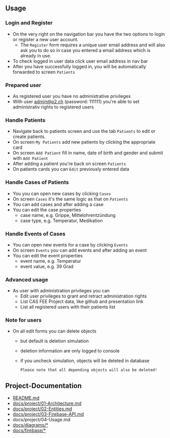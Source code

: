 ## Usage
### Login and Register
- On the very right on the navigation bar you have the two options to login or register a new user account.
  - The `Register` form requires a unique user email address and will also ask you to do so in case you entered a email address which is already in use.
- To check logged in user data click user email address in nav bar
- After you have successfully logged in, you will be automatically forwarded to screen `Patients`

### Prepared user
- As registered user you have no administrative privileges
- With user admin@p2.ch (password: 111111) you're able to set administrativ rights to registered users

### Handle Patients
- Navigate back to patients screen and use the tab `Patients` to edit or create patients.
- On screen `My Patients` add new patients by clicking the appropriate card
- On screen `Add Patient` fill in name, date of birth and gender and submit with `Add Patient`
- After adding a patient you're back on screen `Patients`
- On patients cards you can `Edit` previously entered data

### Handle Cases of Patients
- You you can open new cases by clicking `Cases`
- On screen `Cases` it's the same logic as that on `Patients`
- You can add cases and after adding a case
- You can edit the case properties
  - case name, e.g. Grippe, Mittelohrentzündung
  - case type, e.g. Temperatur, Medikation

### Handle Events of Cases
- You can open new events for a case by clicking `Events`
- On screen `Events` you can add events and after adding an event
- You can edit the event properties
  - event name, e.g. Temperatur
  - event value, e.g. 39 Grad

### Advanced usage
- As user with administration privileges you can
  - Edit user privileges to grant and retract administration rights
  - List CAS FEE Project data, like github and presentation link
  - List all registered users with their patients list

### Note for users
- On all edit forms you can delete objects
  - but default is deletion simulation
  - deletion information are only logged to console
  - if you uncheck simulation, objects will be deleted in database
    
    ```
    Please note that all depending objects will also be deleted!
    ```

## Project-Documentation

- [README.md](https://github.com/elafari/CAS-FEE_project2/blob/doc/README.md)
- [docs/project/01-Architecture.md](https://github.com/elafari/CAS-FEE_project2/blob/doc/docs/project/01-Architecture.md)
- [docs/project/02-Entities.md](https://github.com/elafari/CAS-FEE_project2/blob/doc/docs/project/02-Entities.md)
- [docs/project/03-Firebase-API.md](https://github.com/elafari/CAS-FEE_project2/blob/doc/docs/project/03-Firebase-API.md)
- docs/project/04-Usage.md
- [docs/diagrams/*](https://github.com/elafari/CAS-FEE_project2/blob/doc/docs/diagrams/)
- [docs/firebase/*](https://github.com/elafari/CAS-FEE_project2/blob/doc/docs/firebase/)
